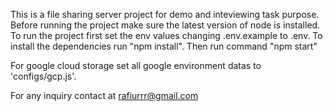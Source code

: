 This is a file sharing server project for demo and inteviewing task purpose. 
Before running the project make sure the latest version of node is installed.
To run the project first set the env values changing .env.example to .env.
To install the dependencies run "npm install".
Then run command "npm start"

For google cloud storage set all google environment datas to 'configs/gcp.js'.

For any inquiry contact at rafiurrr@gmail.com